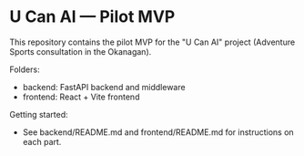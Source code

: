 # U Can AI — Pilot MVP

This repository contains the pilot MVP for the "U Can AI" project (Adventure Sports consultation in the Okanagan).

Folders:
- backend: FastAPI backend and middleware
- frontend: React + Vite frontend

Getting started:
- See backend/README.md and frontend/README.md for instructions on each part.
